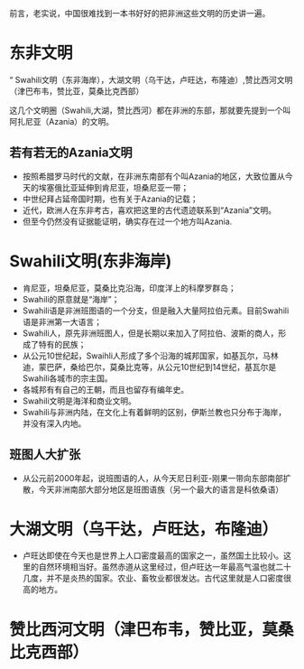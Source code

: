 前言，老实说，中国很难找到一本书好好的把非洲这些文明的历史讲一遍。

# 东非文明
“ Swahili文明（东非海岸），大湖文明（乌干达，卢旺达，布隆迪）,赞比西河文明（津巴布韦，赞比亚，莫桑比克西部）

这几个文明圈（Swahili,大湖，赞比西河）都在非洲的东部，那就要先提到一个叫阿扎尼亚（Azania）的文明。
## 若有若无的Azania文明
- 按照希腊罗马时代的文献，在非洲东南部有个叫Azania的地区，大致位置从今天的埃塞俄比亚延伸到肯尼亚，坦桑尼亚一带；
- 中世纪拜占延帝国时期，也有关于Azania的记载；
- 近代，欧洲人在东非考古，喜欢把这里的古代遗迹联系到“Azania”文明。
- 但至今仍然没有证据能证明，确实存在过一个地方叫Azania.

# Swahili文明(东非海岸)
- 肯尼亚，坦桑尼亚，莫桑比克沿海，印度洋上的科摩罗群岛；
- Swahili的原意就是“海岸”；
- Swahili语是非洲班图语的一个分支，但是融入大量阿拉伯元素。目前Swahili语是非洲第一大语言；
- Swahili人，原先非洲班图人，但是长期以来加入了阿拉伯、波斯的商人，形成了特有的民族；
- 从公元10世纪起，Swaihli人形成了多个沿海的城邦国家，如基瓦尔，马林迪，蒙巴萨，桑给巴尔，莫桑比克等，从公元10世纪到14世纪，基瓦尔是Swahili各城市的宗主国。
- 各城邦有有自己的王朝，而且也留存有编年史。
- Swahili文明是海洋和商业文明。
- Swahili与非洲内陆，在文化上有着鲜明的区别，伊斯兰教也只分布于海岸，并没有深入内地。

## 班图人大扩张
- 从公元前2000年起，说班图语的人，从今天尼日利亚-刚果一带向东部南部扩散，今天非洲南部大部分地区是班图语族（另一个最大的语言是科依桑语）

# 大湖文明（乌干达，卢旺达，布隆迪）
- 卢旺达即使在今天也是世界上人口密度最高的国家之一，虽然国土比较小。这里的自然环境相当好。虽然赤道从这里经过，但卢旺达一年最高气温也就二十几度，并不是炎热的国家。农业、畜牧业都很发达。古代这里就是人口密度很高的地方。

# 赞比西河文明（津巴布韦，赞比亚，莫桑比克西部）
 
